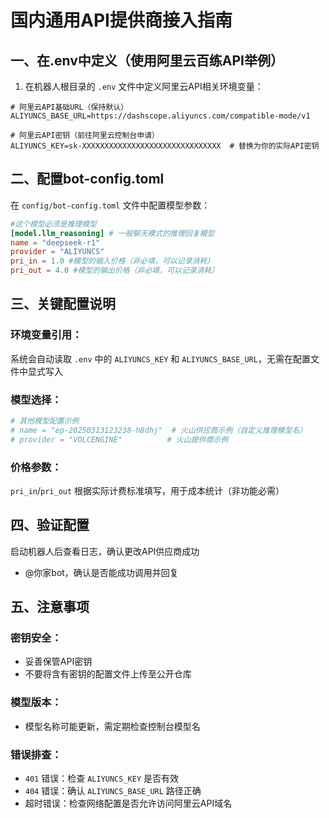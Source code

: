 # 国内通用API提供商接入指南

## 一、在.env中定义（使用阿里云百练API举例）
1.  在机器人根目录的 `.env` 文件中定义阿里云API相关环境变量：

 ```plaintext
# 阿里云API基础URL（保持默认）
ALIYUNCS_BASE_URL=https://dashscope.aliyuncs.com/compatible-mode/v1

# 阿里云API密钥（前往阿里云控制台申请）
ALIYUNCS_KEY=sk-XXXXXXXXXXXXXXXXXXXXXXXXXXXXXXX  # 替换为你的实际API密钥
 ```

## 二、配置bot-config.toml
在 `config/bot-config.toml` 文件中配置模型参数：

```toml
#这个模型必须是推理模型
[model.llm_reasoning] # 一般聊天模式的推理回复模型
name = "deepseek-r1"
provider = "ALIYUNCS"
pri_in = 1.0 #模型的输入价格（非必填，可以记录消耗）
pri_out = 4.0 #模型的输出价格（非必填，可以记录消耗）
```

## 三、关键配置说明

### 环境变量引用：
系统会自动读取 `.env` 中的 `ALIYUNCS_KEY` 和 `ALIYUNCS_BASE_URL`，无需在配置文件中显式写入

### 模型选择：

```toml
# 其他模型配置示例
# name = "ep-20250313123238-h8dhj"  # 火山供应商示例（自定义推理模型名）
# provider = "VOLCENGINE"          # 火山提供商示例
```

### 价格参数：
`pri_in`/`pri_out` 根据实际计费标准填写，用于成本统计（非功能必需）

## 四、验证配置
启动机器人后查看日志，确认更改API供应商成功
- @你家bot，确认是否能成功调用并回复



## 五、注意事项

### 密钥安全：
   - 妥善保管API密钥
   - 不要将含有密钥的配置文件上传至公开仓库
### 模型版本：

*   模型名称可能更新，需定期检查控制台模型名

### 错误排查：

*   `401` 错误：检查 `ALIYUNCS_KEY` 是否有效
*   `404` 错误：确认 `ALIYUNCS_BASE_URL` 路径正确
*   超时错误：检查网络配置是否允许访问阿里云API域名